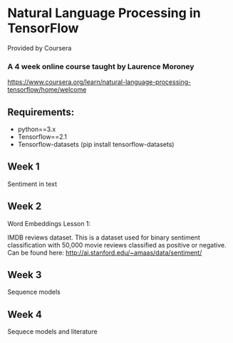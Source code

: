 # Natural Language Processing in TensorFlow
Provided by Coursera
### A 4 week online course taught by Laurence Moroney
https://www.coursera.org/learn/natural-language-processing-tensorflow/home/welcome

## Requirements:
- python==3.x
- Tensorflow==2.1
- Tensorflow-datasets (pip install tensorflow-datasets)
## Week 1
Sentiment in text

## Week 2
Word Embeddings
Lesson 1:

IMDB reviews dataset. This is a dataset used for binary sentiment classification with 50,000 movie reviews classified as positive or negative. Can be found here:
http://ai.stanford.edu/~amaas/data/sentiment/

## Week 3
Sequence models

## Week 4
Sequece models and literature
